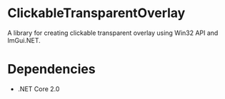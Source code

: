 # ClickableTransparentOverlay
A library for creating clickable transparent overlay using Win32 API and ImGui.NET.

# Dependencies
* .NET Core 2.0
